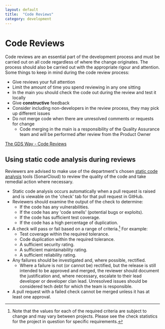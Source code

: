 ```yaml
---
layout: default
title:  "Code Reviews"
category: development
---
```


# Code Reviews

Code reviews are an essential part of the development process and must be carried out on all code regardless of where the change originates. The process should also be carried out with the appropriate rigour and attention. Some things to keep in mind during the code review process:

* Give reviews your full attention
* Limit the amount of time you spend reviewing in any one sitting
* In the main you should check the code out during the review and test it locally
* Give **constructive** feedback
* Consider including non-developers in the review process, they may pick up different issues
* Do not merge code when there are unresolved comments or requests for change
  * Code merging in the main is a responsibility of the Quality Assurance team and will be performed after review from the Product Owner

[The GDS Way - Code Reviews](http://gds-way.cloudapps.digital/manuals/code-review-guidelines.html)

## Using static code analysis during reviews

Reviewers are advised to make use of the department's chosen [static code analysis](/development/static-code-analysis) tools (SonarCloud) to review the quality of the code and take remedial action where necessary.

- Static code analysis occurs automatically when a pull request is raised and is viewable on the 'check' tab for that pull request in GitHub.
- Reviewers should examine the output of the check to determine:
  - If the code has any vulnerabilities.
  - If the code has any 'code smells' (potential bugs or exploits).
  - If the code has sufficient test coverage.
  - If the code has a high percentage of duplication.
- A check will pass or fail based on a range of criteria.[^1] For example:
  - Test coverage within the required tolerance.
  - Code duplication within the required tolerance.
  - A sufficient security rating.
  - A sufficient maintainability rating.
  - A sufficient reliability rating.
- Any failures should be investigated and, where possible, rectified.
  - Where a failure is not (or cannot be) rectified, but the release is still intended to be approved and merged, the reviewer should document the justification and, where necessary, escalate to their lead developer or developer clan lead. Unresolved issues should be considered tech debt for which the team is responsible.
- A pull request with a failed check cannot be merged unless it has at least one approval.

[^1]: Note that the values for each of the required criteria are subject to change and may vary between projects. Please see the check statistics for the project in question for specific requirements.

